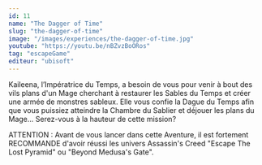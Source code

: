 ```yaml
---
id: 11
name: "The Dagger of Time"
slug: "the-dagger-of-time"
image: "/images/experiences/the-dagger-of-time.jpg"
youtube: "https://youtu.be/nBZvzBoORos"
tag: "escapeGame"
editeur: "ubisoft"
---
```


Kaileena, l’Impératrice du Temps, a besoin de vous pour venir à bout des vils plans d'un Mage cherchant à restaurer les Sables du Temps et créer une armée de monstres sableux. Elle vous confie la Dague du Temps afin que vous puissiez atteindre la Chambre du Sablier et déjouer les plans du Mage... Serez-vous à la hauteur de cette mission?

ATTENTION : Avant de vous lancer dans cette Aventure, il est fortement RECOMMANDE d'avoir réussi les univers Assassin's Creed "Escape The Lost Pyramid" ou "Beyond Medusa's Gate".
